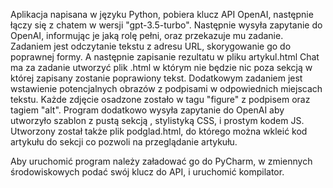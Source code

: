Aplikacja napisana w języku Python, pobiera klucz API OpenAI, następnie łączy się z chatem w wersji "gpt-3.5-turbo".
Następnie wysyła zapytanie do OpenAI, informując je jaką rolę pełni, oraz przekazuje mu zadanie.
Zadaniem jest odczytanie tekstu z adresu URL, skorygowanie go do poprawnej formy. A następnie zapisanie rezultatu w pliku artykul.html
Chat ma za zadanie utworzyć plik .html w którym nie będzie nic poza sekcją <body> w której zapisany zostanie poprawiony tekst.
Dodatkowym zadaniem jest wstawienie potencjalnych obrazów z podpisami w odpowiednich miejscach tekstu.
Każde zdjęcie osadzone zostało w tagu "figure" z podpisem oraz tagiem "alt".
Program dodatkowo wysyła zapytanie do OpenAI aby utworzyło szablon z pustą sekcją <body>, stylistyką CSS, i prostym kodem JS.
Utworzony został także plik podglad.html, do którego można wkleić kod artykułu do sekcji <body> co pozwoli na przeglądanie artykułu.

Aby uruchomić program należy załadować go do PyCharm, w zmiennych środowiskowych podać swój klucz do API, i uruchomić kompilator.
